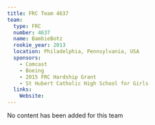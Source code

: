 ```yaml
---
title: FRC Team 4637
team:
  type: FRC
  number: 4637
  name: BambieBotz
  rookie_year: 2013
  location: Philadelphia, Pennsylvania, USA
  sponsors:
    - Comcast
    - Boeing
    - 2015 FRC Hardship Grant
    - St Hubert Catholic High School for Girls
  links:
    Website: 
---
```

No content has been added for this team